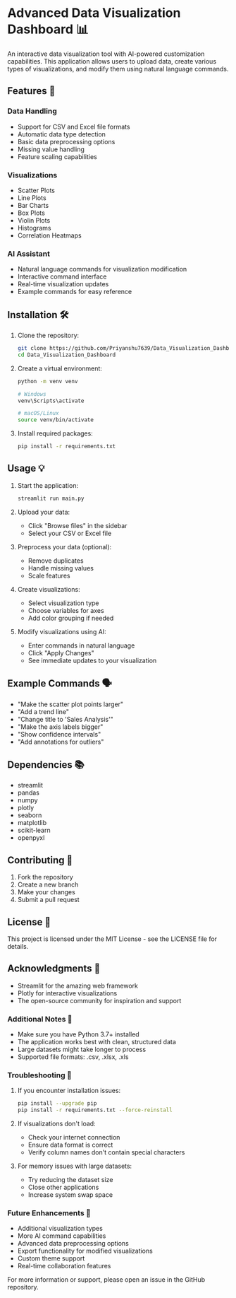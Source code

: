 # Advanced Data Visualization Dashboard 📊

An interactive data visualization tool with AI-powered customization capabilities. This application allows users to upload data, create various types of visualizations, and modify them using natural language commands.

## Features 🌟

### Data Handling
- Support for CSV and Excel file formats
- Automatic data type detection
- Basic data preprocessing options
- Missing value handling
- Feature scaling capabilities

### Visualizations
- Scatter Plots
- Line Plots
- Bar Charts
- Box Plots
- Violin Plots
- Histograms
- Correlation Heatmaps

### AI Assistant
- Natural language commands for visualization modification
- Interactive command interface
- Real-time visualization updates
- Example commands for easy reference

## Installation 🛠️

1. Clone the repository:
   ```bash
   git clone https://github.com/Priyanshu7639/Data_Visualization_Dashboard.git
   cd Data_Visualization_Dashboard
   ```

2. Create a virtual environment:
   ```bash
   python -m venv venv

   # Windows
   venv\Scripts\activate

   # macOS/Linux
   source venv/bin/activate
   ```

3. Install required packages:
   ```bash
   pip install -r requirements.txt
   ```

## Usage 💡

1. Start the application:
   ```bash
   streamlit run main.py
   ```

2. Upload your data:
   - Click "Browse files" in the sidebar
   - Select your CSV or Excel file

3. Preprocess your data (optional):
   - Remove duplicates
   - Handle missing values
   - Scale features

4. Create visualizations:
   - Select visualization type
   - Choose variables for axes
   - Add color grouping if needed

5. Modify visualizations using AI:
   - Enter commands in natural language
   - Click "Apply Changes"
   - See immediate updates to your visualization

## Example Commands 🗣️

- "Make the scatter plot points larger"
- "Add a trend line"
- "Change title to 'Sales Analysis'"
- "Make the axis labels bigger"
- "Show confidence intervals"
- "Add annotations for outliers"

## Dependencies 📚

- streamlit
- pandas
- numpy
- plotly
- seaborn
- matplotlib
- scikit-learn
- openpyxl

## Contributing 🤝

1. Fork the repository
2. Create a new branch
3. Make your changes
4. Submit a pull request

## License 📄

This project is licensed under the MIT License - see the LICENSE file for details.

## Acknowledgments 🙏

- Streamlit for the amazing web framework
- Plotly for interactive visualizations
- The open-source community for inspiration and support

### Additional Notes 📝

- Make sure you have Python 3.7+ installed
- The application works best with clean, structured data
- Large datasets might take longer to process
- Supported file formats: .csv, .xlsx, .xls

### Troubleshooting 🔧

1. If you encounter installation issues:
   ```bash
   pip install --upgrade pip
   pip install -r requirements.txt --force-reinstall
   ```

2. If visualizations don't load:
   - Check your internet connection
   - Ensure data format is correct
   - Verify column names don't contain special characters

3. For memory issues with large datasets:
   - Try reducing the dataset size
   - Close other applications
   - Increase system swap space

### Future Enhancements 🚀

- Additional visualization types
- More AI command capabilities
- Advanced data preprocessing options
- Export functionality for modified visualizations
- Custom theme support
- Real-time collaboration features

For more information or support, please open an issue in the GitHub repository.
